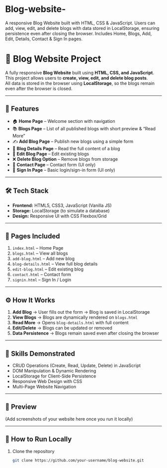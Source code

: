 # Blog-website-
A responsive Blog Website built with HTML, CSS &amp; JavaScript. Users can add, view, edit, and delete blogs with data stored in LocalStorage, ensuring persistence even after closing the browser. Includes Home, Blogs, Add, Edit, Details, Contact &amp; Sign In pages.
# 📖 Blog Website Project  

A fully responsive **Blog Website** built using **HTML, CSS, and JavaScript**.  
This project allows users to **create, view, edit, and delete blog posts**.  
All data is stored in the browser using **LocalStorage**, so the blogs remain even after the browser is closed.  

---

## 🚀 Features  
- 🏠 **Home Page** – Welcome section with navigation  
- 📚 **Blogs Page** – List of all published blogs with short preview & “Read More”  
- ✍️ **Add Blog Page** – Publish new blogs using a simple form  
- 📖 **Blog Details Page** – Read the full content of a blog  
- 📝 **Edit Blog Page** – Edit existing blogs  
- ❌ **Delete Blog Option** – Remove blogs from storage  
- 📩 **Contact Page** – Contact form (UI only)  
- 🔑 **Sign In Page** – Basic login/sign-in form (UI only)  

---

## 🛠️ Tech Stack  
- **Frontend:** HTML5, CSS3, JavaScript (Vanilla JS)  
- **Storage:** LocalStorage (to simulate a database)  
- **Design:** Responsive UI with CSS Flexbox/Grid  

---

## 📂 Pages Included  
1. `index.html` – Home Page  
2. `blogs.html` – View all blogs  
3. `add-blog.html` – Add new blog  
4. `blog-details.html` – View full blog details  
5. `edit-blog.html` – Edit existing blog  
6. `contact.html` – Contact form  
7. `signin.html` – Sign In / Login  

---

## ⚙️ How It Works  
1. **Add Blog** → User fills out the form → Blog is saved in LocalStorage  
2. **View Blogs** → Blogs are dynamically rendered on `blogs.html`  
3. **Read More** → Opens `blog-details.html` with full content  
4. **Edit/Delete** → Blogs can be updated or removed  
5. **Data Persistence** → Blogs remain saved even after closing the browser  

---

## 🎯 Skills Demonstrated  
- CRUD Operations (Create, Read, Update, Delete) in JavaScript  
- DOM Manipulation & Dynamic Rendering  
- LocalStorage for Client-Side Persistence  
- Responsive Web Design with CSS  
- Multi-Page Website Navigation  

---

## 📸 Preview  
(Add screenshots of your website here once you run it locally)  

---

## 📌 How to Run Locally  
1. Clone the repository  
   ```bash
   git clone https://github.com/your-username/blog-website.git
